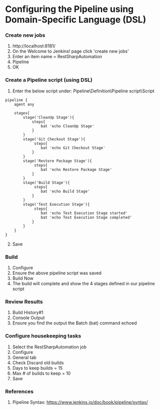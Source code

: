 # Configuring the Pipeline using Domain-Specific Language (DSL)

### Create new jobs
1. http://localhost:8181/
2. On the Welcome to Jenkins! page click 'create new jobs'
3. Enter an item name = RestSharpAutomation
4. Pipeline
5. OK

### Create a Pipeline script (using DSL)
1. Enter the below script under: Pipeline\Definition\Pipeline script\Script
```
pipeline {
    agent any
    
    stages{
        stage('CleanUp Stage'){
            steps{
                bat 'echo CleanUp Stage'
            }
        }
        stage('Git Checkout Stage'){
             steps{
                bat 'echo Git Checkout Stage'
            }
        }
        stage('Restore Package Stage'){
             steps{
                bat 'echo Restore Package Stage'
            }
        }
        stage('Build Stage'){
             steps{
                bat 'echo Build Stage'
            }
        }
        stage('Test Execution Stage'){
             steps{
                bat 'echo Test Execution Stage started'
                bat 'echo Test Execution Stage completed'
            }
        }
    }
}
```
2. Save

### Build
1. Configure
2. Ensure the above pipeline script was saved
3. Build Now
4. The build will complete and show the 4 stages defined in our pipeline script

### Review Results
1. Build History\#1
2. Console Output
3. Ensure you find the output the Batch (bat) command echoed

### Configure housekeeping tasks
1. Select the RestSharpAutomation job
2. Configure
3. General tab
4. Check Discard old builds
5. Days to keep builds = 15
6. Max # of builds to keep = 10
7. Save

### References
1. Pipeline Syntax: https://www.jenkins.io/doc/book/pipeline/syntax/